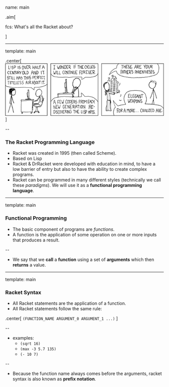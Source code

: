 name: main

.aim[<div>
  fcs: What's all the Racket about?
  </div>]

---
template: main

.center[<img src="img/lisp_cycles.png">]

--

### The Racket Programming Language
- Racket was created in 1995 (then called Scheme).
- Based on Lisp
- Racket & DrRacket were developed with education in mind, to have a low barrier of entry but also to have the ability to create complex programs.
- Racket can be programmed in many different styles (technically we call these _paradigms_). We will use it as a __functional programming language__.




---
template: main

### Functional Programming
- The basic component of programs are _functions_.
- A function is the application of some operation on one or more inputs that produces a result.

--
  - We say that we __call__ a __function__ using a set of __arguments__ which then __returns__ a value.

---
template: main

### Racket Syntax
- All Racket statements are the application of a function.  
- All Racket statements follow the same rule:

.center[
`(FUNCTION_NAME ARGUMENT_0 ARGUMENT_1 ...)`
]

--
- examples:
  - `(sqrt 16)`
  - `(max -3 5.7 135)`
  - `(- 10 7)`

--
- Because the function name always comes before the arguments, racket syntax is also known as __prefix notation__.
